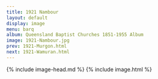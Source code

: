 ```yaml
---
title: 1921 Nambour
layout: default
display: image
menu: barq
album: Queensland Baptist Churches 1851-1955 Album
image: 1921-Nambour.jpg
prev: 1921-Murgon.html
next: 1921-Wamuran.html
---
```

{% include image-head.md %}
{% include image.html %}
